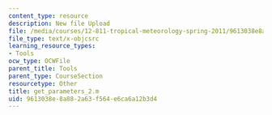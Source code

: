 ```yaml
---
content_type: resource
description: New file Upload
file: /media/courses/12-811-tropical-meteorology-spring-2011/9613038e8a882a63f564e6ca6a12b3d4_get_parameters_2.m
file_type: text/x-objcsrc
learning_resource_types:
- Tools
ocw_type: OCWFile
parent_title: Tools
parent_type: CourseSection
resourcetype: Other
title: get_parameters_2.m
uid: 9613038e-8a88-2a63-f564-e6ca6a12b3d4
---
```


